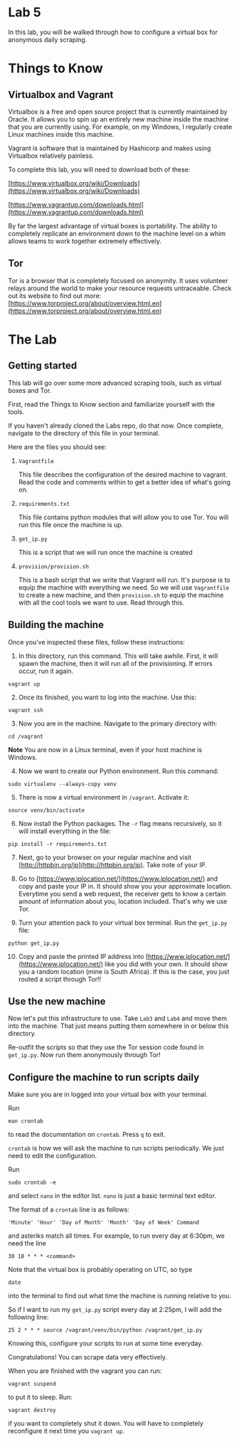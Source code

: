# Lab 5

In this lab, you will be walked through how to configure a
virtual box for anonymous daily scraping.

# Things to Know

## Virtualbox and Vagrant

Virtualbox is a free and open source project that is currently maintained
by Oracle. It allows you to spin up an entirely new machine inside the
machine that you are currently using. For example, on my Windows, I regularly
create Linux machines inside this machine.

Vagrant is software that is maintained by Hashicorp and makes using
Virtualbox relatively painless.

To complete this lab, you will need to download both of these:

[https://www.virtualbox.org/wiki/Downloads](https://www.virtualbox.org/wiki/Downloads)

[https://www.vagrantup.com/downloads.html](https://www.vagrantup.com/downloads.html)

By far the largest advantage of virtual boxes is portability. The ability
to completely replicate an environment down to the machine level on a whim
allows teams to work together extremely effectively.


## Tor

Tor is a browser that is completely focused on anonymity. It uses volunteer
relays around the world to make your resource requests untraceable. Check
out its website to find out more:
[https://www.torproject.org/about/overview.html.en](https://www.torproject.org/about/overview.html.en)


# The Lab

## Getting started

This lab will go over some more advanced scraping tools,
such as virtual boxes and Tor.

First, read the Things to Know section and familiarize yourself
with the tools. 

If you haven't already cloned the Labs repo, do that now. Once
complete, navigate to the directory of this file in your terminal.

Here are the files you should see:

1. `Vagrantfile`

    This file describes the configuration of the desired machine to
    vagrant. Read the code and comments within to get a better idea of
    what's going on.

2. `requirements.txt`

    This file contains python modules that will allow you to use Tor. 
    You will run this file once the machine is up. 

3. `get_ip.py`

    This is a script that we will run once the machine is created

4. `provision/provision.sh`

    This is a bash script that we write that Vagrant will run. It's purpose
    is to equip the machine with everything we need. So we will use `Vagrantfile`
    to create a new machine, and then `provision.sh` to equip the machine
    with all the cool tools we want to use. Read through this.


## Building the machine

Once you've inspected these files, follow these instructions:

1. In this directory, run this command. This will take awhile. First, it
will spawn the machine, then it will run all of the provisioning. If errors
occur, run it again.
```
vagrant up
```

2. Once its finished, you want to log into the machine. Use this:
```
vagrant ssh
```

3. Now you are in the machine. Navigate to the primary directory with:
```
cd /vagrant
```

**Note** You are now in a Linux terminal, even if your host machine is Windows.

4. Now we want to create our Python environment. Run this command:
```
sudo virtualenv --always-copy venv
```

5. There is now a virtual environment in `/vagrant`. Activate it:
```
source venv/bin/activate
```

6. Now install the Python packages. The `-r` flag means recursively,
so it will install everything in the file:
```
pip install -r requirements.txt
```

7. Next, go to your browser on your regular machine and visit
[http://httpbin.org/ip](http://httpbin.org/ip). Take note of your IP.

8. Go to [https://www.iplocation.net/](https://www.iplocation.net/) and
copy and paste your IP in. It should show you your approximate location.
Everytime you send a web request, the receiver gets to know a certain amount
of information about you, location included. That's why we use Tor.

9. Turn your attention pack to your virtual box terminal. Run the
`get_ip.py` file:
```
python get_ip.py
```

10. Copy and paste the printed IP address into
[https://www.iplocation.net/](https://www.iplocation.net/)
like you did with your own. It should show you a random location
(mine is South Africa). If this is the case, you just routed a script through
Tor!!


## Use the new machine

Now let's put this infrastructure to use. Take `Lab3` and `Lab4` and move
them into the machine. That just means putting them somewhere in or below
this directory.

Re-outfit the scripts so that they use the Tor session code found in
`get_ip.py`.  Now run them anonymously through Tor!


## Configure the machine to run scripts daily

Make sure you are in logged into your virtual box with your terminal.

Run

```
man crontab
```

to read the documentation on `crontab`. Press `q` to exit.

`crontab` is how we will ask the machine to run scripts periodically. We
just need to edit the configuration.

Run

```
sudo crontab -e
```

and select `nano` in the editor list. `nano` is just a basic terminal text
editor.

The format of a `crontab` line is as follows:

    'Minute' 'Hour' 'Day of Month' 'Month' 'Day of Week' Command

and asteriks match all times.  For example, to run every day at 6:30pm, we
need the line
```
30 18 * * * <command>
```    

Note that the virtual box is probably operating on UTC, so type
```
date
```

into the terminal to find out what time the machine is running relative to
you.

So if I want to run my `get_ip.py` script every day at 2:25pm, I will add the
following line:

```
25 2 * * * source /vagrant/venv/bin/python /vagrant/get_ip.py
```

Knowing this, configure your scripts to run at some time everyday.

Congratulations! You can scrape data very effectively.


When you are finished with the vagrant you can run:
```
vagrant suspend
```

to put it to sleep.  Run:
```
vagrant destroy
```

if you want to completely shut it down. You will have to completely
reconfigure it next time you `vagrant up`.

